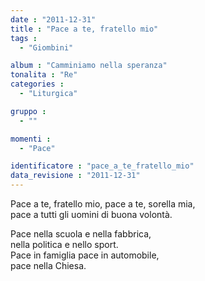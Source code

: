 ```yaml
---
date : "2011-12-31"
title : "Pace a te, fratello mio"
tags : 
  - "Giombini"

album : "Camminiamo nella speranza"
tonalita : "Re"
categories : 
  - "Liturgica"

gruppo : 
  - ""

momenti : 
  - "Pace"

identificatore : "pace_a_te_fratello_mio"
data_revisione : "2011-12-31"
---
```

  
  
  
Pace a te, fratello mio, pace a te, sorella mia,  
pace a tutti gli uomini di buona volontà.  
  
  
  
Pace nella scuola e nella fabbrica,   
nella politica e nello sport.  
Pace in famiglia pace in automobile,   
pace nella Chiesa.  
  
  
  
